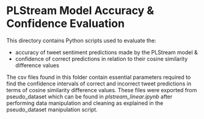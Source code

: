 # PLStream Model Accuracy & Confidence Evaluation

This directory contains Python scripts used to evaluate the:
- accuracy of tweet sentiment predictions made by the PLStream model &
- confidence of correct predictions in relation to their cosine similarity difference values

The csv files found in this folder contain essential parameters required to find the confidence intervals of correct and incorrect tweet predictions in terms of cosine similarity difference values. These files were exported from pseudo_dataset which can be found in *plstream_linear.ipynb* after performing data manipulation and cleaning as explained in the pseudo_dataset manipulation script. 

